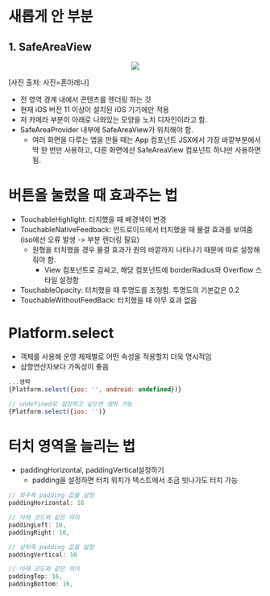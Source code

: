 # 새롭게 안 부분
## 1. SafeAreaView
<p align="center"><img src="https://user-images.githubusercontent.com/39366835/236848280-79d52150-298b-4337-85de-766c6cb08d17.jpg"></p>
[사진 출처: 사진=폰아레나]

- 전 영역 경계 내에서 콘텐츠를 렌더링 하는 것
- 현재 iOS 버전 11 이상이 설치된 iOS 기기에만 적용
- 저 카메라 부분이 아래로 나와있는 모양을 노치 디자인이라고 함.
- SafeAreaProvider 내부에 SafeAreaView가 위치해야 함.
  - 여러 화면을 다루는 앱을 만들 때는 App 컴포넌트 JSX에서 가장 바깥부분에서 딱 한 번만 사용하고, 다른 화면에선 SafeAreaView 컴포넌트 하나만 사용하면 됨.

# 버튼을 눌렀을 때 효과주는 법
- TouchableHighlight: 터치했을 때 배경색이 변경
- TouchableNativeFeedback: 안드로이드에서 터치했을 때 물결 효과를 보여줌(iso에선 오류 발생 -> 부분 렌더링 필요)
  - 원형을 터치했을 경우 물결 효과가 원의 바깥까지 나타나기 때문에 따로 설정해줘야 함.
    - View 컴포넌트로 감싸고, 해당 컴포넌트에 borderRadius와 Overflow 스타일 설정함
- TouchableOpacity: 터치했을 때 투명도를 조정함. 투명도의 기본값은 0.2
- TouchableWithoutFeedBack: 터치했을 때 아무 효과 없음

# Platform.select
- 객체를 사용해 운영 체제별로 어떤 속성을 적용할지 더욱 명시적임
- 삼항연산자보다 가독성이 좋음

```js
...생략
{Platform.select({ios: '', android: undefined})}

// undefined로 설정하고 싶으면 생략 가능
{Platform.select({ios: '')}
```

# 터치 영역을 늘리는 법
- paddingHorizontal, paddingVertical설정하기
  - padding을 설정하면 터치 위치가 텍스트에서 조금 빗나가도 터치 가능

```js
// 좌우측 padding 값을 설정
paddingHorizontal: 16

// 아래 코드와 같은 의미
paddingLeft: 16,
paddingRight: 16,

// 상하측 padding 값을 설정
paddingVertical: 16

// 아래 코드와 같은 의미
paddingTop: 16,
paddingBottom: 16,
```



